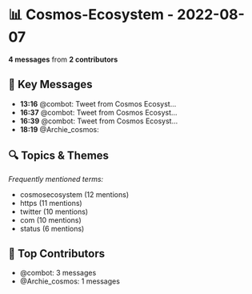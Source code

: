 # 📊 Cosmos-Ecosystem - 2022-08-07
**4 messages** from **2 contributors**

## 💬 Key Messages
- **13:16** @combot: [‌‌‌‌‎⁠](https://twitter.com/CosmosEcosystem/status/1556268086495428609)Tweet from Cosmos Ecosyst...
- **16:37** @combot: [‌‌‌‌‎⁠](https://twitter.com/CosmosEcosystem/status/1556318597965922305)Tweet from Cosmos Ecosyst...
- **16:39** @combot: [‌‌‌‌‎⁠](https://twitter.com/CosmosEcosystem/status/1556319161374195716)Tweet from Cosmos Ecosyst...
- **18:19** @Archie_cosmos: 

## 🔍 Topics & Themes
*Frequently mentioned terms:*
- cosmosecosystem (12 mentions)
- https (11 mentions)
- twitter (10 mentions)
- com (10 mentions)
- status (6 mentions)

## 👥 Top Contributors
- @combot: 3 messages
- @Archie_cosmos: 1 messages